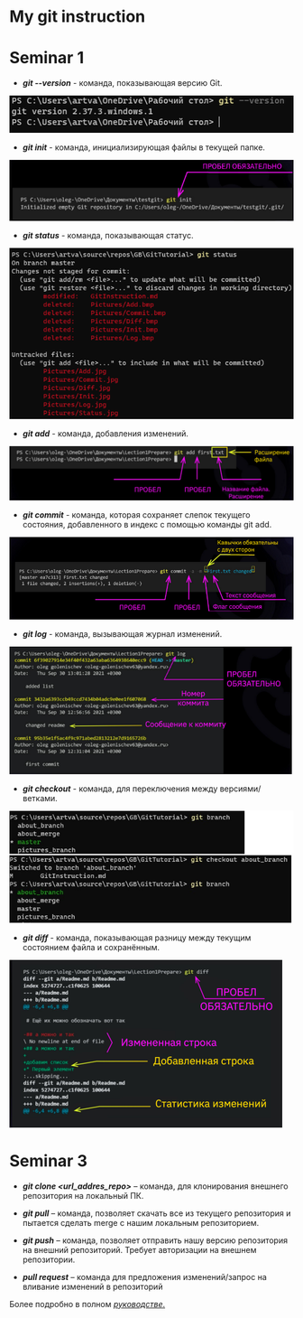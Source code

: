 # My git instruction 
# Seminar 1 
* ***git --version*** - команда, показывающая версию Git.

 ![Add](./Pictures/Version.jpg)
 
 * ***git init*** - команда, инициализирующая файлы в текущей папке.

 ![Add](./Pictures/Init.jpg)

 * ***git status*** - команда, показывающая статус.

 ![Add](./Pictures/Status.jpg)

 * ***git add*** - команда, добавления изменений.

 ![Add](./Pictures/Add.jpg)

 * ***git commit*** - команда, которая сохраняет слепок текущего    состояния, добавленного в индекс с помощью команды git add.

 ![Add](./Pictures/Commit.jpg) 

 * ***git log*** - команда, вызывающая журнал изменений.

 ![Add](./Pictures/Log.jpg)

 * ***git checkout*** - команда, для переключения между версиями/ветками.

 ![Add](./Pictures/Checkout.jpg) 
 * ***git diff*** - команда, показывающая разницу между текущим состоянием файла и сохранённым.

 ![Add](./Pictures/Diff.jpg)  

 # Seminar 3
* ***git clone <url_addres_repo>*** – команда, для клонирования внешнего репозитория на локальный ПК.

 * ***git pull*** – команда, позволяет скачать все из текущего репозитория и пытается сделать merge с нашим локальным репозиторием.
 
* ***git push*** – команда, позволяет отправить нашу версию репозитория на внешний репозиторий. Требует авторизации на внешнем репозитории.

* ***pull request*** – команда для предложения изменений/запрос на вливание изменений в репозиторий


 Более подробно в полном [*руководстве*.](https://git-scm.com/book/ru/v2 "О системе контроля версий на русском")
 
 
 
 
